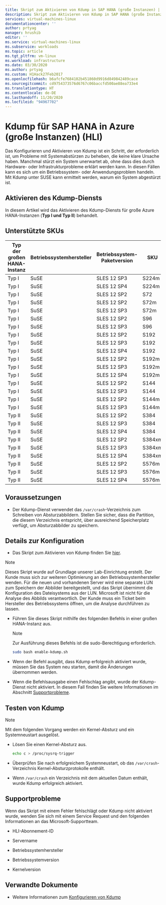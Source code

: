 ```yaml
---
title: Skript zum Aktivieren von Kdump in SAP HANA (große Instanzen) | Microsoft-Dokumentation
description: Skript zum Aktivieren von Kdump in SAP HANA (große Instanzen) HLI-Typ I und HLI-Typ II
services: virtual-machines-linux
documentationcenter: ''
author: prtyag
manager: hrushib
editor: ''
ms.service: virtual-machines-linux
ms.subservice: workloads
ms.topic: article
ms.tgt_pltfrm: vm-linux
ms.workload: infrastructure
ms.date: 03/30/2020
ms.author: prtyag
ms.custom: H1Hack27Feb2017
ms.openlocfilehash: b6afcfe7684102b451860d9916d849842489cace
ms.sourcegitcommit: cd9754373576d6767c06baccfd500ae88ea733e4
ms.translationtype: HT
ms.contentlocale: de-DE
ms.lasthandoff: 11/20/2020
ms.locfileid: "94967702"
---
```

# <a name="kdump-for-sap-hana-on-azure-large-instances-hli"></a>Kdump für SAP HANA in Azure (große Instanzen) (HLI)

Das Konfigurieren und Aktivieren von Kdump ist ein Schritt, der erforderlich ist, um Probleme mit Systemabstürzen zu beheben, die keine klare Ursache haben.
Manchmal stürzt ein System unerwartet ab, ohne dass dies durch Hardware- oder Infrastrukturprobleme erklärt werden kann.
In diesen Fällen kann es sich um ein Betriebssystem- oder Anwendungsproblem handeln. Mit Kdump unter SUSE kann ermittelt werden, warum ein System abgestürzt ist.

## <a name="enable-kdump-service"></a>Aktivieren des Kdump-Diensts

In diesem Artikel wird das Aktivieren des Kdump-Diensts für große Azure HANA-Instanzen (**Typ I und Typ II**) behandelt.

## <a name="supported-skus"></a>Unterstützte SKUs

|  Typ der großen HANA-Instanz   |  Betriebssystemhersteller   |  Betriebssystem-Paketversion   |  SKU        |
|-----------------------------|--------------|-----------------------|-------------|
|   Typ I                    |  SuSE        |   SLES 12 SP3         |  S224m      |
|   Typ I                    |  SuSE        |   SLES 12 SP4         |  S224m      |
|   Typ I                    |  SuSE        |   SLES 12 SP2         |  S72        |
|   Typ I                    |  SuSE        |   SLES 12 SP2         |  S72m       |
|   Typ I                    |  SuSE        |   SLES 12 SP3         |  S72m       |
|   Typ I                    |  SuSE        |   SLES 12 SP2         |  S96        |
|   Typ I                    |  SuSE        |   SLES 12 SP3         |  S96        |
|   Typ I                    |  SuSE        |   SLES 12 SP2         |  S192       |
|   Typ I                    |  SuSE        |   SLES 12 SP3         |  S192       |
|   Typ I                    |  SuSE        |   SLES 12 SP4         |  S192       |
|   Typ I                    |  SuSE        |   SLES 12 SP2         |  S192m      |
|   Typ I                    |  SuSE        |   SLES 12 SP3         |  S192m      |
|   Typ I                    |  SuSE        |   SLES 12 SP4         |  S192m      |
|   Typ I                    |  SuSE        |   SLES 12 SP2         |  S144       |
|   Typ I                    |  SuSE        |   SLES 12 SP3         |  S144       |
|   Typ I                    |  SuSE        |   SLES 12 SP2         |  S144m      |
|   Typ I                    |  SuSE        |   SLES 12 SP3         |  S144m      |
|   Typ II                   |  SuSE        |   SLES 12 SP2         |  S384       |
|   Typ II                   |  SuSE        |   SLES 12 SP3         |  S384       |
|   Typ II                   |  SuSE        |   SLES 12 SP4         |  S384       |
|   Typ II                   |  SuSE        |   SLES 12 SP2         |  S384xm     |
|   Typ II                   |  SuSE        |   SLES 12 SP3         |  S384xm     |
|   Typ II                   |  SuSE        |   SLES 12 SP4         |  S384xm     |
|   Typ II                   |  SuSE        |   SLES 12 SP2         |  S576m      |
|   Typ II                   |  SuSE        |   SLES 12 SP3         |  S576m      |
|   Typ II                   |  SuSE        |   SLES 12 SP4         |  S576m      |

## <a name="prerequisites"></a>Voraussetzungen

- Der Kdump-Dienst verwendet das `/var/crash`-Verzeichnis zum Schreiben von Absturzabbildern. Stellen Sie sicher, dass die Partition, die diesem Verzeichnis entspricht, über ausreichend Speicherplatz verfügt, um Absturzabbilder zu speichern.

## <a name="setup-details"></a>Details zur Konfiguration

- Das Skript zum Aktivieren von Kdump finden Sie [hier](https://github.com/Azure/sap-hana/blob/master/tools/enable-kdump.sh).
> [!NOTE]
> Dieses Skript wurde auf Grundlage unserer Lab-Einrichtung erstellt. Der Kunde muss sich zur weiteren Optimierung an den Betriebssystemhersteller wenden.
> Für die neuen und vorhandenen Server wird eine separate LUN zum Speichern der Abbilder bereitgestellt, und das Skript übernimmt die Konfiguration des Dateisystems aus der LUN.
> Microsoft ist nicht für die Analyse des Abbilds verantwortlich. Der Kunde muss ein Ticket beim Hersteller des Betriebssystems öffnen, um die Analyse durchführen zu lassen.

- Führen Sie dieses Skript mithilfe des folgenden Befehls in einer großen HANA-Instanz aus.

    > [!NOTE]
    > Zur Ausführung dieses Befehls ist die sudo-Berechtigung erforderlich.

    ```bash
    sudo bash enable-kdump.sh
    ```

- Wenn der Befehl ausgibt, dass Kdump erfolgreich aktiviert wurde, müssen Sie das System neu starten, damit die Änderungen übernommen werden.

- Wenn die Befehlsausgabe einen Fehlschlag angibt, wurde der Kdump-Dienst nicht aktiviert. In diesem Fall finden Sie weitere Informationen im Abschnitt [Supportprobleme](#support-issue).

## <a name="test-kdump"></a>Testen von Kdump

> [!NOTE]
>  Mit dem folgenden Vorgang werden ein Kernel-Absturz und ein Systemneustart ausgelöst.

- Lösen Sie einen Kernel-Absturz aus.

    ```bash
    echo c > /proc/sysrq-trigger
    ```

- Überprüfen Sie nach erfolgreichem Systemneustart, ob das `/var/crash`-Verzeichnis Kernel-Absturzprotokolle enthält.

- Wenn `/var/crash` ein Verzeichnis mit dem aktuellen Datum enthält, wurde Kdump erfolgreich aktiviert.

## <a name="support-issue"></a>Supportprobleme

Wenn das Skript mit einem Fehler fehlschlägt oder Kdump nicht aktiviert wurde, wenden Sie sich mit einem Service Request und den folgenden Informationen an das Microsoft-Supportteam.

* HLI-Abonnement-ID

* Servername

* Betriebssystemhersteller

* Betriebssystemversion

* Kernelversion

## <a name="related-documents"></a>Verwandte Dokumente
- Weitere Informationen zum [Konfigurieren von Kdump](https://www.suse.com/support/kb/doc/?id=3374462)
